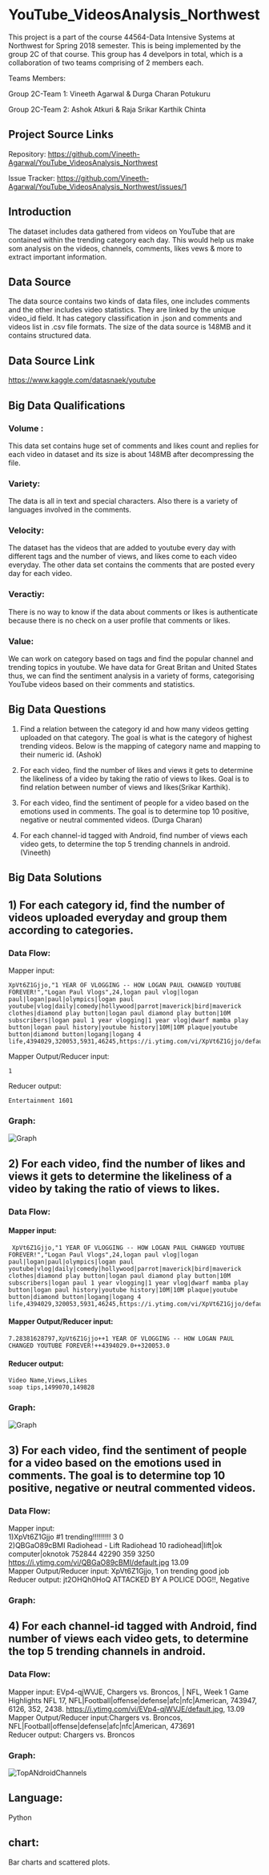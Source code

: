 # YouTube_VideosAnalysis_Northwest
This project is a part of the course 44564-Data Intensive Systems at Northwest for Spring 2018 semester. This is being implemented by the group 2C of that course. This group has 4 develpors in total, which is a collaboration of two teams comprising of 2 members each. 

Teams Members:

Group 2C-Team 1: Vineeth Agarwal & Durga Charan Potukuru

Group 2C-Team 2: Ashok Atkuri & Raja Srikar Karthik Chinta

## Project Source Links
Repository: https://github.com/Vineeth-Agarwal/YouTube_VideosAnalysis_Northwest

Issue Tracker: https://github.com/Vineeth-Agarwal/YouTube_VideosAnalysis_Northwest/issues/1

## Introduction
The dataset includes data gathered from videos on YouTube that are contained within the trending category each day. This would help us make som analysis on the videos, channels, comments, likes vews & more to extract important information.

## Data Source
The data source contains two kinds of data files, one includes comments and the other includes video statistics. They are linked by the unique video_id field. It has category classification in .json and comments and videos list in .csv file formats.
The size of the data source is 148MB and it contains structured data.

## Data Source Link
https://www.kaggle.com/datasnaek/youtube

## Big Data Qualifications
### Volume : 
This data set contains huge set of comments and likes count and replies for each video in dataset and its size is about 148MB after decompressing the file.

### Variety: 
The data is all in text and special characters. Also there is a variety of languages involved in the comments. 

### Velocity: 
The dataset has the videos that are added to youtube every day with different tags and the number of views, and likes come to each video everyday. The other data set contains the comments that are posted every day for each video.

### Veractiy: 
There is no way to know if the data about comments or likes is authenticate because there is no check on a user profile that comments or likes.

### Value:
We can work on category based on tags and find the popular channel and trending topics in youtube. We have data for Great Britan and United States thus, we can find the sentiment analysis in a variety of forms, categorising YouTube videos based on their comments and statistics.

## Big Data Questions
1) Find a relation between the category id and how many videos getting uploaded on that category. The goal is what is the category of highest trending videos. Below is the mapping of category name and mapping to their numeric id. (Ashok)

2) For each video, find the number of likes and views it gets to determine the likeliness of a video by taking the ratio of views to likes. Goal is to find relation between number of views and likes(Srikar Karthik).

3) For each video, find the sentiment of people for a video based on the emotions used in comments. The goal is to determine top 10 positive, negative or neutral commented videos. (Durga Charan)

4) For each channel-id tagged with Android, find number of views each video gets, to determine the top 5 trending channels in android. (Vineeth)

## Big Data Solutions
## 1) For each category id, find the number of videos uploaded everyday and group them according to categories.  
### Data Flow:
Mapper input: 
```
XpVt6Z1Gjjo,"1 YEAR OF VLOGGING -- HOW LOGAN PAUL CHANGED YOUTUBE FOREVER!","Logan Paul Vlogs",24,logan paul vlog|logan paul|logan|paul|olympics|logan paul youtube|vlog|daily|comedy|hollywood|parrot|maverick|bird|maverick clothes|diamond play button|logan paul diamond play button|10M subscribers|logan paul 1 year vlogging|1 year vlog|dwarf mamba play button|logan paul history|youtube history|10M|10M plaque|youtube button|diamond button|logang|logang 4 life,4394029,320053,5931,46245,https://i.ytimg.com/vi/XpVt6Z1Gjjo/default.jpg,13.09
```
Mapper Output/Reducer input:
```
1
``` 
Reducer output: 
```
Entertainment 1601
```
### Graph:
![Graph](/Images/Video__Categories_by_their_count.png)
## 2) For each video, find the number of likes and views it gets to determine the likeliness of a video by taking the ratio of views to likes.   
### Data Flow:
#### Mapper input: 
```input
 XpVt6Z1Gjjo,"1 YEAR OF VLOGGING -- HOW LOGAN PAUL CHANGED YOUTUBE FOREVER!","Logan Paul Vlogs",24,logan paul vlog|logan paul|logan|paul|olympics|logan paul youtube|vlog|daily|comedy|hollywood|parrot|maverick|bird|maverick clothes|diamond play button|logan paul diamond play button|10M subscribers|logan paul 1 year vlogging|1 year vlog|dwarf mamba play button|logan paul history|youtube history|10M|10M plaque|youtube button|diamond button|logang|logang 4 life,4394029,320053,5931,46245,https://i.ytimg.com/vi/XpVt6Z1Gjjo/default.jpg,13.09
```
#### Mapper Output/Reducer input: 
```mapperoutput
7.28381628797,XpVt6Z1Gjjo++1 YEAR OF VLOGGING -- HOW LOGAN PAUL CHANGED YOUTUBE FOREVER!++4394029.0++320053.0
```
#### Reducer output: 
```reduceroutput
Video Name,Views,Likes
soap tips,1499070,149828
```
### Graph:
![Graph](Images/Views_vs_Likes(Trending%20with%20Views_vs_Likes%20ratio).png)


## 3) For each video, find the sentiment of people for a video based on the emotions used in comments. The goal is to determine top 10 positive, negative or neutral commented videos.  
### Data Flow:
Mapper input:   
1)XpVt6Z1Gjjo	#1 trending!!!!!!!!!	3	0   
2)QBGaO89cBMI	Radiohead - Lift	Radiohead	10	radiohead|lift|ok computer|oknotok	752844	42290	359	3250	https://i.ytimg.com/vi/QBGaO89cBMI/default.jpg	13.09  
Mapper Output/Reducer input: XpVt6Z1Gjjo,	1 on trending good job  
Reducer output: jt2OHQh0HoQ ATTACKED BY A POLICE DOG!!, Negative  
### Graph:

## 4) For each channel-id tagged with Android, find number of views each video gets, to determine the top 5 trending channels in android.  
### Data Flow:  
Mapper input: EVp4-qjWVJE,	Chargers vs. Broncos, | NFL, Week 1 Game Highlights	NFL	17,	NFL|Football|offense|defense|afc|nfc|American, 743947,	6126,	352,	2438.	https://i.ytimg.com/vi/EVp4-qjWVJE/default.jpg,	13.09    
Mapper Output/Reducer input:Chargers vs. Broncos, NFL|Football|offense|defense|afc|nfc|American, 473691    
Reducer output: Chargers vs. Broncos    
### Graph:
![TopANdroidChannels](Images/Top-10-Android-Channels.PNG)  


## Language:  
Python 

## chart:
Bar charts and scattered plots.
